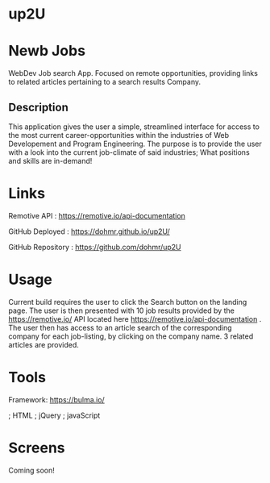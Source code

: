 # up2U

# Newb Jobs
WebDev Job search App. Focused on remote opportunities, providing links to related articles pertaining to a search results Company.

## Description
This application gives the user a simple, streamlined interface for access to the most current career-opportunities within the industries of Web Developement and Program Engineering.
The purpose is to provide the user with a look into the current job-climate of said industries; What positions and skills are in-demand!

# Links 
Remotive API : https://remotive.io/api-documentation

GitHub Deployed : https://dohmr.github.io/up2U/

GitHub Repository : https://github.com/dohmr/up2U

# Usage
Current build requires the user to click the Search button on the landing page. The user is then presented with 10 job results provided by the https://remotive.io/ API located here https://remotive.io/api-documentation .
The user then has access to an article search of the corresponding company for each job-listing, by clicking on the company name. 3 related articles are provided. 

# Tools
Framework: https://bulma.io/

; HTML 
; jQuery 
; javaScript 

# Screens
Coming soon!
